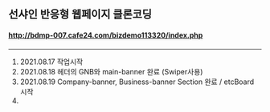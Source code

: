 ## 선샤인 반응형 웹페이지 클론코딩

#### http://bdmp-007.cafe24.com/bizdemo113320/index.php
---
1. 2021.08.17 작업시작
2. 2021.08.18 헤더의 GNB와 main-banner 완료 (Swiper사용)
3. 2021.08.19 Company-banner, Business-banner Section 완료 / etcBoard 시작
4. 